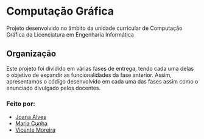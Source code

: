 # **Computação Gráfica**
Projeto desenvolvido no âmbito da unidade curricular de Computação Gráfica da Licenciatura em Engenharia Informática

## **Organização**
Este projeto foi dividido em várias fases de entrega, tendo cada uma delas o objetivo de expandir as funcionalidades da fase anterior. Assim, apresentamos o código desenvolvido em cada uma das fases assim como o enunciado divulgado pelos docentes.

### **Feito por:**
- [Joana Alves](https://github.com/marshaia)
- [Maria Cunha](https://github.com/stellaechild)
- [Vicente Moreira](https://github.com/VicShadow)
